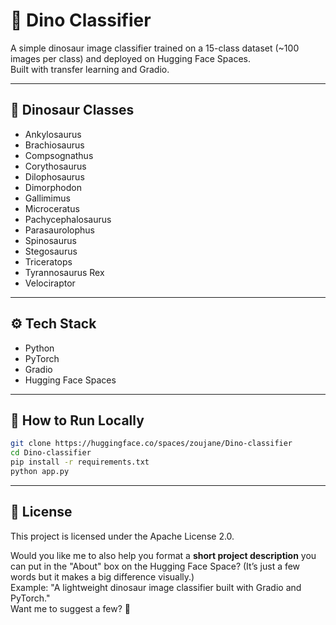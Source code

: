 # 🦕 Dino Classifier

A simple dinosaur image classifier trained on a 15-class dataset (~100 images per class) and deployed on Hugging Face Spaces.  
Built with transfer learning and Gradio.

---

## 🦖 Dinosaur Classes
- Ankylosaurus
- Brachiosaurus
- Compsognathus
- Corythosaurus
- Dilophosaurus
- Dimorphodon
- Gallimimus
- Microceratus
- Pachycephalosaurus
- Parasaurolophus
- Spinosaurus
- Stegosaurus
- Triceratops
- Tyrannosaurus Rex
- Velociraptor

---

## ⚙️ Tech Stack
- Python
- PyTorch
- Gradio
- Hugging Face Spaces

---

## 🚀 How to Run Locally
```bash
git clone https://huggingface.co/spaces/zoujane/Dino-classifier
cd Dino-classifier
pip install -r requirements.txt
python app.py
```

---
## 📜 License

This project is licensed under the Apache License 2.0.

Would you like me to also help you format a **short project description** you can put in the "About" box on the Hugging Face Space? (It’s just a few words but it makes a big difference visually.)  
Example: "A lightweight dinosaur image classifier built with Gradio and PyTorch."  
Want me to suggest a few? 🌟
